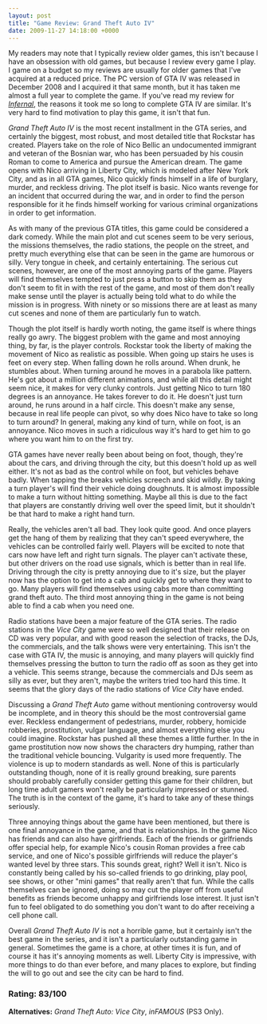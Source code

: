 ```yaml
---
layout: post
title: "Game Review: Grand Theft Auto IV"
date: 2009-11-27 14:18:00 +0000
---
```

My readers may note that I typically review older games, this isn't because I have an obsession with old games, but because I review every game I play. I game on a budget so my reviews are usually for older games that I've acquired at a reduced price. The PC version of GTA IV was released in December 2008 and I acquired it that same month, but it has taken me almost a full year to complete the game. If you've read my review for <i><a href="https://www.jackeverett.com/blog/index.php?blog=2&amp;title=infernal-reviewed&amp;more=1&amp;c=1&amp;tb=1&amp;pb=1">Infernal</a></i>, the reasons it took me so long to complete GTA IV are similar. It's very hard to find motivation to play this game, it isn't that fun.

<i>Grand Theft Auto IV</i> is the most recent installment in the GTA series, and certainly the biggest, most robust, and most detailed title that Rockstar has created. Players take on the role of Nico Bellic an undocumented immigrant and veteran of the Bosnian war, who has been persuaded by his cousin Roman to come to America and pursue the American dream. The game opens with Nico arriving in Liberty City, which is modeled after New York City, and as in all GTA games, Nico quickly finds himself in a life of burglary, murder, and reckless driving. The plot itself is basic. Nico wants revenge for an incident that occurred during the war, and in order to find the person responsible for it he finds himself working for various criminal organizations in order to get information.

As with many of the previous GTA titles, this game could be considered a dark comedy. While the main plot and cut scenes seem to be very serious, the missions themselves, the radio stations, the people on the street, and pretty much everything else that can be seen in the game are humorous or silly. Very tongue in cheek, and certainly entertaining. The serious cut scenes, however, are one of the most annoying parts of the game. Players will find themselves tempted to just press a button to skip them as they don't seem to fit in with the rest of the game, and most of them don't really make sense until the player is actually being told what to do while the mission is in progress. With ninety or so missions there are at least as many cut scenes and none of them are particularly fun to watch.

Though the plot itself is hardly worth noting, the game itself is where things really go awry. The biggest problem with the game and most annoying thing, by far, is the player controls. Rockstar took the liberty of making the movement of Nico as realistic as possible. When going up stairs he uses is feet on every step. When falling down he rolls around. When drunk, he stumbles about. When turning around he moves in a parabola like pattern. He's got about a million different animations, and while all this detail might seem nice, it makes for very clunky controls. Just getting Nico to turn 180 degrees is an annoyance. He takes forever to do it. He doesn't just turn around, he runs around in a half circle. This doesn't make any sense, because in real life people can pivot, so why does Nico have to take so long to turn around? In general, making any kind of turn, while on foot, is an annoyance. Nico moves in such a ridiculous way it's hard to get him to go where you want him to on the first try.

GTA games have never really been about being on foot, though, they're about the cars, and driving through the city, but this doesn't hold up as well either. It's not as bad as the control while on foot, but vehicles behave badly. When tapping the breaks vehicles screech and skid wildly. By taking a turn player's will find their vehicle doing doughnuts. It is almost impossible to make a turn without hitting something. Maybe all this is due to the fact that players are constantly driving well over the speed limit, but it shouldn't be that hard to make a right hand turn.

Really, the vehicles aren't all bad. They look quite good. And once players get the hang of them by realizing that they can't speed everywhere, the vehicles can be controlled fairly well. Players will be excited to note that cars now have left and right turn signals. The player can't activate these, but other drivers on the road use signals, which is better than in real life. Driving through the city is pretty annoying due to it's size, but the player now has the option to get into a cab and quickly get to where they want to go. Many players will find themselves using cabs more than committing grand theft auto. The third most annoying thing in the game is not being able to find a cab when you need one.

Radio stations have been a major feature of the GTA series. The radio stations in the <i>Vice City</i> game were so well designed that their release on CD was very popular, and with good reason the selection of tracks, the DJs, the commercials, and the talk shows were very entertaining. This isn't the case with GTA IV, the music is annoying, and many players will quickly find themselves pressing the button to turn the radio off as soon as they get into a vehicle. This seems strange, because the commercials and DJs seem as silly as ever, but they aren't, maybe the writers tried too hard this time. It seems that the glory days of the radio stations of <i>Vice City</i> have ended.

Discussing a <i>Grand Theft Auto</i> game without mentioning controversy would be incomplete, and in theory this should be the most controversial game ever. Reckless endangerment of pedestrians, murder, robbery, homicide robberies, prostitution, vulgar language, and almost everything else you could imagine. Rockstar has pushed all these themes a little further. In the in game prostitution now now shows the characters dry humping, rather than the traditional vehicle bouncing. Vulgarity is used more frequently. The violence is up to modern standards as well. None of this is particularly outstanding though, none of it is really ground breaking, sure parents should probably carefully consider getting this game for their children, but long time adult gamers won't really be particularly impressed or stunned. The truth is in the context of the game, it's hard to take any of these things seriously.

Three annoying things about the game have been mentioned, but there is one final annoyance in the game, and that is relationships. In the game Nico has friends and can also have girlfriends. Each of the friends or girlfriends offer special help, for example Nico's cousin Roman provides a free cab service, and one of Nico's possible girlfriends will reduce the player's wanted level by three stars. This sounds great, right? Well it isn't. Nico is constantly being called by his so-called friends to go drinking, play pool, see shows, or other "mini games" that really aren't that fun. While the calls themselves can be ignored, doing so may cut the player off from useful benefits as friends become unhappy and girlfriends lose interest. It just isn't fun to feel obligated to do something you don't want to do after receiving a cell phone call.

Overall <i>Grand Theft Auto IV</i> is not a horrible game, but it certainly isn't the best game in the series, and it isn't a particularly outstanding game in general. Sometimes the game is a chore, at other times it is fun, and of course it has it's annoying moments as well. Liberty City is impressive, with more things to do than ever before, and many places to explore, but finding the will to go out and see the city can be hard to find.
<h3>Rating: 83/100</h3>
<b>Alternatives:</b> <i>Grand Theft Auto: Vice City</i>, <i>inFAMOUS</i> (PS3 Only).
